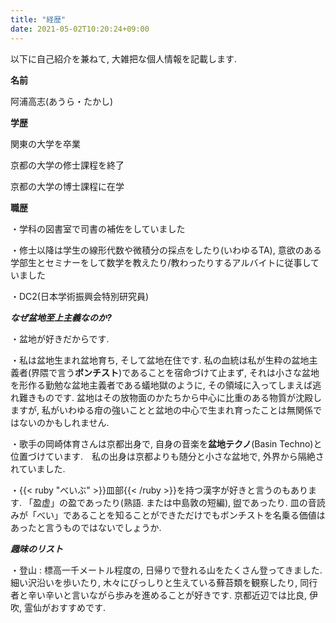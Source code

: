 ```yaml
---
title: "経歴"
date: 2021-05-02T10:20:24+09:00
---
```


以下に自己紹介を兼ねて, 大雑把な個人情報を記載します.

**名前**

阿浦高志(あうら・たかし)

**学歴**

関東の大学を卒業

京都の大学の修士課程を終了

京都の大学の博士課程に在学

**職歴**

・学科の図書室で司書の補佐をしていました

・修士以降は学生の線形代数や微積分の採点をしたり(いわゆるTA), 意欲のある学部生とセミナーをして数学を教えたり/教わったりするアルバイトに従事していました  

・DC2(日本学術振興会特別研究員)

***なぜ盆地至上主義なのか?***

・盆地が好きだからです.

・私は盆地生まれ盆地育ち, そして盆地在住です. 私の血統は私が生粋の盆地主義者(界隈で言う**ボンチスト**)であることを宿命づけて止まず, それは小さな盆地を形作る勤勉な盆地主義者である蟻地獄のように, その領域に入ってしまえば逃れ難きものです. 盆地はその放物面のかたちから中心に比重のある物質が沈殿しますが, 私がいわゆる疳の強いことと盆地の中心で生まれ育ったことは無関係ではないのかもしれません.

・歌手の岡崎体育さんは京都出身で, 自身の音楽を**盆地テクノ**(Basin Techno)と位置づけています.　私の出身は京都よりも随分と小さな盆地で, 外界から隔絶されていました.

・{{< ruby "べいぶ" >}}皿部{{< /ruby >}}を持つ漢字が好きと言うのもあります. 「盈虚」の盈であったり(熟語. または中島敦の短編), 盥であったり. 皿の音読みが「べい」であることを知ることができただけでもボンチストを名乗る価値はあったと言うものではないでしょうか.


***趣味のリスト***

・登山 : 標高一千メートル程度の, 日帰りで登れる山をたくさん登ってきました. 細い沢沿いを歩いたり, 木々にびっしりと生えている蘚苔類を観察したり, 同行者と辛い辛いと言いながら歩みを進めることが好きです. 京都近辺では比良, 伊吹, 霊仙がおすすめです.
